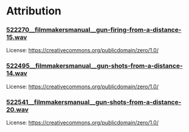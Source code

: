 # Attribution

### [522270\_\_filmmakersmanual\_\_gun-firing-from-a-distance-15.wav](https://freesound.org/people/FilmmakersManual/sounds/522270/)

License: https://creativecommons.org/publicdomain/zero/1.0/

### [522495\_\_filmmakersmanual\_\_gun-shots-from-a-distance-14.wav](https://freesound.org/people/FilmmakersManual/sounds/522495/)

License: https://creativecommons.org/publicdomain/zero/1.0/

### [522541\_\_filmmakersmanual\_\_gun-shots-from-a-distance-20.wav](https://freesound.org/people/FilmmakersManual/sounds/522541/)

License: https://creativecommons.org/publicdomain/zero/1.0/
